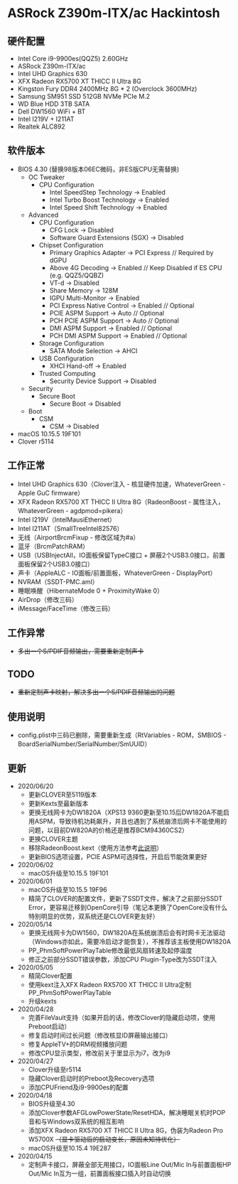 # ASRock Z390m-ITX/ac Hackintosh

## 硬件配置
- Intel Core i9-9900es(QQZ5) 2.60GHz
- ASRock Z390m-ITX/ac
- Intel UHD Graphics 630
- XFX Radeon RX5700 XT THICC II Ultra 8G
- Kingston Fury DDR4 2400MHz 8G * 2 (Overclock 3600MHz)
- Samsung SM951 SSD 512GB NVMe PCIe M.2
- WD Blue HDD 3TB SATA
- Dell DW1560 WiFi + BT
- Intel I219V + I211AT
- Realtek ALC892

## 软件版本
- BIOS 4.30 (替换98版本06EC微码，非ES版CPU无需替换)
  - OC Tweaker
    - CPU Configuration
      - Intel SpeedStep Technology -> Enabled
      - Intel Turbo Boost Technology -> Enabled
      - Intel Speed Shift Technology -> Enabled
  - Advanced
    - CPU Configuration
      - CFG Lock -> Disabled
      - Software Guard Extensions (SGX) -> Disabled
    - Chipset Configuration
      - Primary Graphics Adapter -> PCI Express // Required by dGPU
      - Above 4G Decoding -> Enabled            // Keep Disabled if ES CPU (e.g. QQZ5/QQBZ)
      - VT-d -> Disabled
      - Share Memory -> 128M
      - IGPU Multi-Monitor -> Enabled
      - PCI Express Native Control -> Enabled   // Optional
      - PCIE ASPM Support -> Auto               // Optional
      - PCH PCIE ASPM Support -> Auto           // Optional
      - DMI ASPM Support -> Enabled             // Optional
      - PCH DMI ASPM Support -> Enabled         // Optional
    - Storage Configuration
      - SATA Mode Selection -> AHCI
    - USB Configuration
      - XHCI Hand-off -> Enabled
    - Trusted Computing
      - Security Device Support -> Disabled
  - Security
    - Secure Boot
      - Secure Boot -> Disabled
  - Boot
    - CSM
      - CSM -> Disabled
- macOS 10.15.5 19F101
- Clover r5114

## 工作正常
- Intel UHD Graphics 630（Clover注入 - 核显硬件加速，WhateverGreen - Apple GuC firmware）
- XFX Radeon RX5700 XT THICC II Ultra 8G（RadeonBoost - 属性注入，WhateverGreen - agdpmod=pikera）
- Intel I219V（IntelMausiEthernet）
- Intel I211AT（SmallTreeIntel82576）
- 无线（AirportBrcmFixup - 修改区域为#a）
- 蓝牙（BrcmPatchRAM）
- USB（USBInjectAll，IO面板保留TypeC接口 + 屏蔽2个USB3.0接口，前置面板保留2个USB3.0接口）
- 声卡（AppleALC - IO面板/前置面板，WhateverGreen - DisplayPort）
- NVRAM（SSDT-PMC.aml）
- 睡眠唤醒（HibernateMode 0 + ProximityWake 0）
- AirDrop（修改三码）
- iMessage/FaceTime（修改三码）

## 工作异常
- ~~多出一个S/PDIF音频输出，需要重新定制声卡~~

## TODO
- ~~重新定制声卡映射，解决多出一个S/PDIF音频输出的问题~~

## 使用说明
- config.plist中三码已删除，需要重新生成（RtVariables - ROM，SMBIOS - BoardSerialNumber/SerialNumber/SmUUID）

## 更新
- 2020/06/20
  - 更新CLOVER至5119版本
  - 更新Kexts至最新版本
  - 更换无线网卡为DW1820A（XPS13 9360更新至10.15后DW1820A不能启用ASPM，导致待机功耗飙升，并且也遇到了系统崩溃后网卡不能使用的问题，以目前DW820A的价格还是推荐BCM94360CS2）
  - 更换CLOVER主题
  - 移除RadeonBoost.kext（使用方法参考[此说明](Resources/GPU/README.md)）
  - 更新BIOS选项设置，PCIE ASPM可选择性，开启后节能效果更好
- 2020/06/02
  - macOS升级至10.15.5 19F101
- 2020/06/01
  - macOS升级至10.15.5 19F96
  - 精简了CLOVER的配置文件，更新了SSDT文件，解决了之前部分SSDT Error，更容易迁移到OpenCore引导（笔记本更换了OpenCore没有什么特别明显的优势，双系统还是CLOVER更友好）
- 2020/05/14
  - 更换无线网卡为DW1560，DW1820A在系统崩溃后会有时网卡无法驱动（Windows亦如此，需要冷启动才能恢复），不推荐该主板使用DW1820A
  - PP_PhmSoftPowerPlayTable修改最低风扇转速及起停温度
  - 修正之前部分SSDT错误参数，添加CPU Plugin-Type改为SSDT注入
- 2020/05/05
  - 精简Clover配置
  - 使用kext注入XFX Radeon RX5700 XT THICC II Ultra定制PP_PhmSoftPowerPlayTable
  - 升级kexts
- 2020/04/28
  - 完善FileVault支持（如果开启的话，修改Clover的隐藏启动项，使用Preboot启动）
  - 修复启动时间过长问题（修改核显ID屏蔽输出接口）
  - 修复AppleTV+的DRM视频播放问题
  - 修改CPU显示类型，修改前关于里显示为i7，改为i9
- 2020/04/27
  - Clover升级至r5114
  - 隐藏Clover启动时的Preboot及Recovery选项
  - 添加CPUFriend及i9-9900es的配置
- 2020/04/18
  - BIOS升级至4.30
  - 添加Clover参数AFGLowPowerState/ResetHDA，解决睡眠关机时POP音和与Windows双系统的相互影响
  - 添加XFX Radeon RX5700 XT THICC II Ultra 8G，伪装为Radeon Pro W5700X ~~（显卡驱动后的启动变长，原因未知待优化）~~
  - macOS升级至10.15.4 19E287
- 2020/04/15
  - 定制声卡接口，屏蔽全部无用接口，IO面板Line Out/Mic In与前置面板HP Out/Mic In互为一组，前置面板接口插入时自动切换